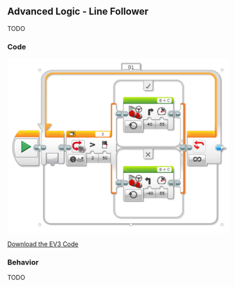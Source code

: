 ## Advanced Logic - Line Follower
TODO

### Code

<img src="https://github.com/DaveKT/ToT-Robotics-EV3/raw/master/docs/ev3/AdvancedLogic.png" alt="Image of Program Code" />

[Download the EV3 Code](docs/ev3/AdvancedLogic.ev3)


### Behavior
TODO
